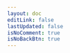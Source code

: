 ```yaml
---
layout: doc
editLink: false
lastUpdated: false
isNoComment: true
isNoBackBtn: true
---
```


<template v-for="[category, postGroup] in sortedCategoryGroups" :key="category">
  <h2 :id="category" class="post-title">
    <a
      class="header-anchor"
      :href="`#${category}`"
      :aria-label="`Permalink to &quot;${category}&quot;`"
    >​</a>
    <div class="post-year hollow-text source-han-serif">{{ category }}</div>
  </h2>
  <div class="post-container" v-for="post in postGroup" :key="post.url">
    <a :href="post.url">{{ post.title }}</a>
    <span class="post-date">
      {{ post.date.string }}
    </span>
  </div>
</template>

<script lang="ts" setup>
import { computed } from "vue";
import { data as posts } from "./.vitepress/theme/posts.data.mts";

// 按分类分组并排序
const sortedCategoryGroups = computed(() => {
  const map = new Map<string, typeof posts>();

  posts.forEach((post) => {
    const category = post.category || "未分类";
    if (!map.has(category)) {
      map.set(category, []);
    }
    map.get(category)?.push(post);
  });

  // 对每个分类内部按时间倒序排序
  const sortedEntries = Array.from(map.entries()).map(([category, group]) => {
    group.sort((a, b) => b.date.time - a.date.time);
    return [category, group];
  });

  // 再根据每个分类中最新文章时间，整体排序
  sortedEntries.sort((a, b) => b[1][0].date.time - a[1][0].date.time);

  return sortedEntries;
});
</script>

<style lang="scss" scoped>
.post-title {
  margin-bottom: 6px;
  border-top: 0px;
  position: relative;

  .post-year {
    position: absolute;
    top: 25px;
    left: -10px;
    z-index: -1;
    opacity: .16;
    font-family: "mvboli";
    font-size: 40px;
    font-weight: 600;
  }
}

.post-container {
  display: flex;
  justify-content: space-between;
  margin: 12px 0;

  > a {
    font-weight: 400;
  }

  .post-date {
    opacity: .6;
  }
}

.hollow-text {
  color: var(--vp-c-bg);
  -webkit-text-stroke: 1px var(--vp-c-text-1);
}
</style>
